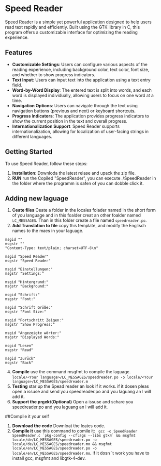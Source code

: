# Speed Reader

Speed Reader is a simple yet powerful application designed to help users read text rapidly and efficiently. Built using the GTK library in C, this program offers a customizable interface for optimizing the reading experience.


## Features

- **Customizable Settings**: Users can configure various aspects of the reading experience, including background color, text color, font size, and whether to show progress indicators.
- **Text Input**: Users can input text into the application using a text entry field.
- **Word-by-Word Display**: The entered text is split into words, and each word is displayed individually, allowing users to focus on one word at a time.
- **Navigation Options**: Users can navigate through the text using navigation buttons (previous and next) or keyboard shortcuts.
- **Progress Indicators**: The application provides progress indicators to show the current position in the text and overall progress.
- **Internationalization Support**: Speed Reader supports internationalization, allowing for localization of user-facing strings in different languages.

## Getting Started

To use Speed Reader, follow these steps:

1. **Installation**: Downloda the latest relase and upack the zip file.
2. **RUN** run the Copiled "SpeedReader", you can execute ./SpeedReader in the folder where the programm is safen of you can dobble click it.

## Adding new laguage
1. **Ceate files** Ceate a folder in the locales folader named in the short form of you language and in this foalder creat an other foalder named ```LC_MESSAGES```. Than in this folder create a flie named ```speedreader.po```.
2.  **Add Translation to file** copy this template, and modify the Englisch names to the maes in your laguage.
```
msgid ""
msgstr ""
"Content-Type: text/plain; charset=UTF-8\n"

msgid "Speed Reader"
msgstr "Speed Reader"

msgid "Einstellungen:"
msgstr "Settings:"

msgid "Hintergrund:"
msgstr "Background:"

msgid "Schrift:"
msgstr "Font:"

msgid "Schrift Größe:"
msgstr "Font Size:"

msgid "Fortschritt Zeigen:"
msgstr "Show Progress:"

msgid "Angezeigte wörter:"
msgstr "Displayed Words:"

msgid "Lesen"
msgstr "Read"

msgid "Zurück"
msgstr "Back"
 ```
4. **Compile** use the command msgfmt to compile the laguage.  ``` locale/<Your language>/LC_MESSAGES/speedreader.po -o locale/<Your language>/LC_MESSAGES/speedreader.m ```
5. **Testing** star up the Spead reader an look if it works. if it dosen pleas open a issuse and send you speedreader.po and you laguang an I will add it.
6. **Support the prgekt(Optional)** Open a issuse and schare you speedreader.po and you laguang an I will add it.

##Compile it your self
1. **Download the code** Downloat the leates code.
2. **Compile it** use this command to comile it: ``` gcc -o SpeedReader SpeedReader.c `pkg-config --cflags --libs gtk4` && msgfmt locale/de/LC_MESSAGES/speedreader.po -o locale/de/LC_MESSAGES/speedreader.mo && msgfmt locale/en/LC_MESSAGES/speedreader.po -o locale/en/LC_MESSAGES/speedreader.mo```. If it dosn ´t work you have to install gcc, msgfmt and libgtk-4-dev. 
   
